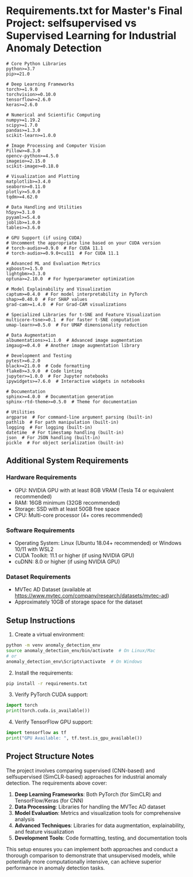 # Requirements.txt for Master's Final Project: selfsupervised vs Supervised Learning for Industrial Anomaly Detection

```
# Core Python Libraries
python>=3.7
pip>=21.0

# Deep Learning Frameworks
torch>=1.9.0
torchvision>=0.10.0
tensorflow>=2.6.0
keras>=2.6.0

# Numerical and Scientific Computing
numpy>=1.19.2
scipy>=1.7.0
pandas>=1.3.0
scikit-learn>=1.0.0

# Image Processing and Computer Vision
Pillow>=8.3.0
opencv-python>=4.5.0
imageio>=2.15.0
scikit-image>=0.18.0

# Visualization and Plotting
matplotlib>=3.4.0
seaborn>=0.11.0
plotly>=5.0.0
tqdm>=4.62.0

# Data Handling and Utilities
h5py>=3.1.0
pyyaml>=5.4.0
joblib>=1.0.0
tables>=3.6.0

# GPU Support (if using CUDA)
# Uncomment the appropriate line based on your CUDA version
# torch-audio>=0.9.0  # For CUDA 11.1
# torch-audio>=0.9.0+cu111  # For CUDA 11.1

# Advanced ML and Evaluation Metrics
xgboost>=1.5.0
lightgbm>=3.3.0
optuna>=2.10.0  # For hyperparameter optimization

# Model Explainability and Visualization
captum>=0.4.0  # For model interpretability in PyTorch
shap>=0.40.0  # For SHAP values
grad-cam>=1.4.0  # For Grad-CAM visualizations

# Specialized Libraries for t-SNE and Feature Visualization
multicore-tsne>=0.1  # For faster t-SNE computation
umap-learn>=0.5.0  # For UMAP dimensionality reduction

# Data Augmentation
albumentations>=1.1.0  # Advanced image augmentation
imgaug>=0.4.0  # Another image augmentation library

# Development and Testing
pytest>=6.2.0
black>=21.0.0  # Code formatting
flake8>=3.9.0  # Code linting
jupyter>=1.0.0  # For Jupyter notebooks
ipywidgets>=7.6.0  # Interactive widgets in notebooks

# Documentation
sphinx>=4.0.0  # Documentation generation
sphinx-rtd-theme>=0.5.0  # Theme for documentation

# Utilities
argparse  # For command-line argument parsing (built-in)
pathlib  # For path manipulation (built-in)
logging  # For logging (built-in)
datetime  # For timestamp handling (built-in)
json  # For JSON handling (built-in)
pickle  # For object serialization (built-in)
```

## Additional System Requirements

### Hardware Requirements
- GPU: NVIDIA GPU with at least 8GB VRAM (Tesla T4 or equivalent recommended)
- RAM: 16GB minimum (32GB recommended)
- Storage: SSD with at least 50GB free space
- CPU: Multi-core processor (4+ cores recommended)

### Software Requirements
- Operating System: Linux (Ubuntu 18.04+ recommended) or Windows 10/11 with WSL2
- CUDA Toolkit: 11.1 or higher (if using NVIDIA GPU)
- cuDNN: 8.0 or higher (if using NVIDIA GPU)

### Dataset Requirements
- MVTec AD Dataset (available at https://www.mvtec.com/company/research/datasets/mvtec-ad)
- Approximately 10GB of storage space for the dataset

## Setup Instructions

1. Create a virtual environment:
```bash
python -m venv anomaly_detection_env
source anomaly_detection_env/bin/activate  # On Linux/Mac
# or
anomaly_detection_env\Scripts\activate  # On Windows
```

2. Install the requirements:
```bash
pip install -r requirements.txt
```

3. Verify PyTorch CUDA support:
```python
import torch
print(torch.cuda.is_available())
```

4. Verify TensorFlow GPU support:
```python
import tensorflow as tf
print("GPU Available: ", tf.test.is_gpu_available())
```

## Project Structure Notes

The project involves comparing supervised (CNN-based) and selfsupervised (SimCLR-based) approaches for industrial anomaly detection. The requirements above cover:

1. **Deep Learning Frameworks**: Both PyTorch (for SimCLR) and TensorFlow/Keras (for CNN)
2. **Data Processing**: Libraries for handling the MVTec AD dataset
3. **Model Evaluation**: Metrics and visualization tools for comprehensive analysis
4. **Advanced Techniques**: Libraries for data augmentation, explainability, and feature visualization
5. **Development Tools**: Code formatting, testing, and documentation tools

This setup ensures you can implement both approaches and conduct a thorough comparison to demonstrate that unsupervised models, while potentially more computationally intensive, can achieve superior performance in anomaly detection tasks.